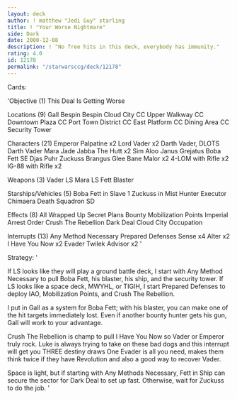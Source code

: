 ```yaml
---
layout: deck
author: ! matthew "Jedi Guy" starling
title: ! "Your Worse Nightmare"
side: Dark
date: 2000-12-08
description: ! "No free hits in this deck, everybody has immunity."
rating: 4.0
id: 12178
permalink: "/starwarsccg/deck/12178"
---
```

Cards: 

'Objective (1)
This Deal Is Getting Worse

Locations (9)
Gall
Bespin
Bespin Cloud City
CC Upper Walkway
CC Downtown Plaza
CC Port Town District
CC East Platform
CC Dining Area
CC Security Tower

Characters (21)
Emperor Palpatine x2
Lord Vader x2
Darth Vader, DLOTS
Darth Vader
Mara Jade
Jabba The Hutt x2
Sim Aloo
Janus Grejatus
Boba Fett SE
Djas Puhr
Zuckuss
Brangus Glee
Bane Malor x2
4-LOM with Rifle x2
IG-88 with Rifle x2

Weapons (3)
Vader LS
Mara LS
Fett Blaster

Starships/Vehicles (5)
Boba Fett in Slave 1
Zuckuss in Mist Hunter
Executor
Chimaera
Death Squadron SD

Effects (8)
All Wrapped Up
Secret Plans
Bounty
Mobilization Points
Imperial Arrest Order
Crush The Rebellion
Dark Deal
Cloud City Occupation

Interrupts (13)
Any Method Necessary
Prepared Defenses
Sense x4
Alter x2
I Have You Now x2
Evader
Twilek Advisor x2
'

Strategy: '

If LS looks like they will play a ground battle deck, I start with Any Method Necessary to pull Boba Fett, his blaster, his ship, and the security tower.	If LS looks like a space deck, MWYHL, or TIGIH, I start Prepared Defenses to deploy IAO, Mobilization Points, and Crush The Rebellion.

I put in Gall as a system for Boba Fett; with his blaster, you can make one of the hit targets immediately lost.  Even if another bounty hunter gets his gun, Gall will work to your advantage.

Crush The Rebellion is champ to pull I Have You Now so Vader or Emperor truly rock.  Luke is always trying to take on these bad dogs and this interrupt will get you THREE destiny draws  One Evader is all you need, makes them think twice if they have Revolution and also a good way to recover Vader.

Space is light, but if starting with Any Methods Necessary, Fett in Ship can secure the sector for Dark Deal to set up fast.  Otherwise, wait for Zuckuss to do the job. '
